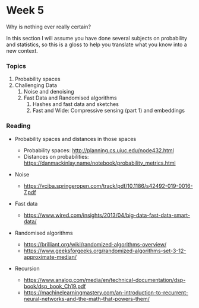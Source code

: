 # Week 5

Why is nothing ever really certain?

In this section I will assume you have done several subjects on
probability and statistics, so this is a gloss to help you translate
what you know into a new context. 

### Topics

1. Probability spaces
2. Challenging Data
   1. Noise and denoising
   2. Fast Data and Randomised algorithms
      1. Hashes and fast data and sketches
      2. Fast and Wide: Compressive sensing (part 1) and embeddings


### Reading

+ Probability spaces and distances in those spaces

  + Probability spaces: http://planning.cs.uiuc.edu/node432.html
  + Distances on probabilities: https://danmackinlay.name/notebook/probability_metrics.html
  
+ Noise

  + https://vciba.springeropen.com/track/pdf/10.1186/s42492-019-0016-7.pdf 

+ Fast data

  + https://www.wired.com/insights/2013/04/big-data-fast-data-smart-data/

+ Randomised algorithms

  + https://brilliant.org/wiki/randomized-algorithms-overview/
  + https://www.geeksforgeeks.org/randomized-algorithms-set-3-12-approximate-median/

+ Recursion

  + https://www.analog.com/media/en/technical-documentation/dsp-book/dsp_book_Ch19.pdf
  + https://machinelearningmastery.com/an-introduction-to-recurrent-neural-networks-and-the-math-that-powers-them/
  

